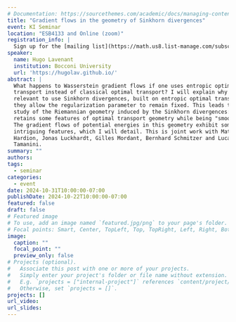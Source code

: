 ```yaml
---
# Documentation: https://sourcethemes.com/academic/docs/managing-content/
title: "Gradient flows in the geometry of Sinkhorn divergences"
event: KI Seminar
location: "ESB4133 and Online (zoom)"
registration_info: |
  Sign up for the [mailing list](https://math.us8.list-manage.com/subscribe/post?u=c9cc3beec9fa57d7299ac161c&id=845fe9abdc) to receive the connection details
speaker:
  name: Hugo Lavenant
  institution: Bocconi University
  url: 'https://hugolav.github.io/'
abstract: |
  What happens to Wasserstein gradient flows if one uses entropic optimal
  transport instead of classical optimal transport? I will explain why it may be
  relevant to use Sinkhorn divergences, built on entropic optimal transport, as
  they allow the regularization parameter to remain fixed. This leads to the
  study of the Riemannian geometry induced by the Sinkhorn divergences: it
  retains some features of optimal transport geometry while being "smoother."
  The gradient flows of potential energies in this geometry exhibit some
  intriguing features, which I will detail. This is joint work with Mathis
  Hardion, Jonas Luckhardt, Gilles Mordant, Bernhard Schmitzer and Luca
  Tamanini.
summary: ""
authors: 
tags:
  - seminar
categories:
  - event
date: 2024-10-31T10:00:00-07:00
publishDate: 2024-10-22T10:00:00-07:00
featured: false
draft: false
# Featured image
# To use, add an image named `featured.jpg/png` to your page's folder.
# Focal points: Smart, Center, TopLeft, Top, TopRight, Left, Right, BottomLeft, Bottom, BottomRight.
image:
  caption: ""
  focal_point: ""
  preview_only: false
# Projects (optional).
#   Associate this post with one or more of your projects.
#   Simply enter your project's folder or file name without extension.
#   E.g. `projects = ["internal-project"]` references `content/project/deep-learning/index.md`.
#   Otherwise, set `projects = []`.
projects: []
url_video:
url_slides:
---
```

